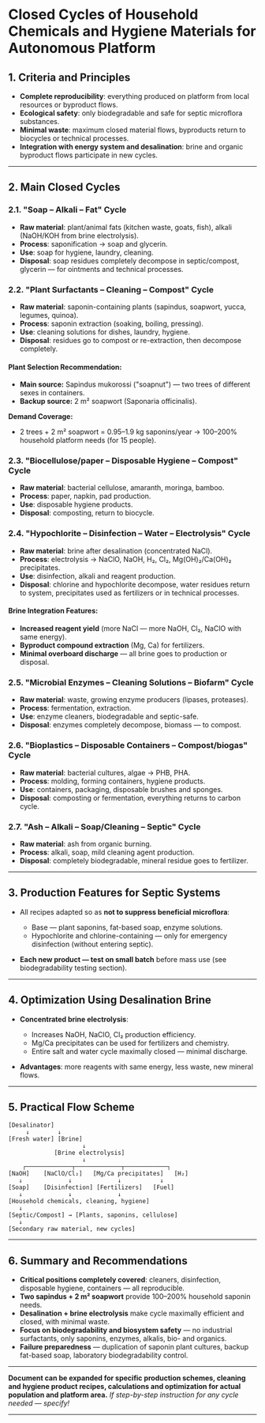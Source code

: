 # Closed Cycles of Household Chemicals and Hygiene Materials for Autonomous Platform

## 1. **Criteria and Principles**

* **Complete reproducibility**: everything produced on platform from local resources or byproduct flows.
* **Ecological safety**: only biodegradable and safe for septic microflora substances.
* **Minimal waste**: maximum closed material flows, byproducts return to biocycles or technical processes.
* **Integration with energy system and desalination**: brine and organic byproduct flows participate in new cycles.

---

## 2. **Main Closed Cycles**

### 2.1. **"Soap – Alkali – Fat" Cycle**

* **Raw material**: plant/animal fats (kitchen waste, goats, fish), alkali (NaOH/KOH from brine electrolysis).
* **Process**: saponification → soap and glycerin.
* **Use**: soap for hygiene, laundry, cleaning.
* **Disposal**: soap residues completely decompose in septic/compost, glycerin — for ointments and technical processes.

### 2.2. **"Plant Surfactants – Cleaning – Compost" Cycle**

* **Raw material**: saponin-containing plants (sapindus, soapwort, yucca, legumes, quinoa).
* **Process**: saponin extraction (soaking, boiling, pressing).
* **Use**: cleaning solutions for dishes, laundry, hygiene.
* **Disposal**: residues go to compost or re-extraction, then decompose completely.

#### **Plant Selection Recommendation:**

* **Main source:** Sapindus mukorossi ("soapnut") — two trees of different sexes in containers.
* **Backup source:** 2 m² soapwort (Saponaria officinalis).

**Demand Coverage:**

* 2 trees + 2 m² soapwort = 0.95–1.9 kg saponins/year → 100–200% household platform needs (for 15 people).

### 2.3. **"Biocellulose/paper – Disposable Hygiene – Compost" Cycle**

* **Raw material**: bacterial cellulose, amaranth, moringa, bamboo.
* **Process**: paper, napkin, pad production.
* **Use**: disposable hygiene products.
* **Disposal**: composting, return to biocycle.

### 2.4. **"Hypochlorite – Disinfection – Water – Electrolysis" Cycle**

* **Raw material**: brine after desalination (concentrated NaCl).
* **Process**: electrolysis → NaClO, NaOH, H₂, Cl₂, Mg(OH)₂/Ca(OH)₂ precipitates.
* **Use**: disinfection, alkali and reagent production.
* **Disposal**: chlorine and hypochlorite decompose, water residues return to system, precipitates used as fertilizers or in technical processes.

#### **Brine Integration Features:**

* **Increased reagent yield** (more NaCl — more NaOH, Cl₂, NaClO with same energy).
* **Byproduct compound extraction** (Mg, Ca) for fertilizers.
* **Minimal overboard discharge** — all brine goes to production or disposal.

### 2.5. **"Microbial Enzymes – Cleaning Solutions – Biofarm" Cycle**

* **Raw material**: waste, growing enzyme producers (lipases, proteases).
* **Process**: fermentation, extraction.
* **Use**: enzyme cleaners, biodegradable and septic-safe.
* **Disposal**: enzymes completely decompose, biomass — to compost.

### 2.6. **"Bioplastics – Disposable Containers – Compost/biogas" Cycle**

* **Raw material**: bacterial cultures, algae → PHB, PHA.
* **Process**: molding, forming containers, hygiene products.
* **Use**: containers, packaging, disposable brushes and sponges.
* **Disposal**: composting or fermentation, everything returns to carbon cycle.

### 2.7. **"Ash – Alkali – Soap/Cleaning – Septic" Cycle**

* **Raw material**: ash from organic burning.
* **Process**: alkali, soap, mild cleaning agent production.
* **Disposal**: completely biodegradable, mineral residue goes to fertilizer.

---

## 3. **Production Features for Septic Systems**

* All recipes adapted so as **not to suppress beneficial microflora**:

  * Base — plant saponins, fat-based soap, enzyme solutions.
  * Hypochlorite and chlorine-containing — only for emergency disinfection (without entering septic).
* **Each new product — test on small batch** before mass use (see biodegradability testing section).

---

## 4. **Optimization Using Desalination Brine**

* **Concentrated brine electrolysis**:

  * Increases NaOH, NaClO, Cl₂ production efficiency.
  * Mg/Ca precipitates can be used for fertilizers and chemistry.
  * Entire salt and water cycle maximally closed — minimal discharge.
* **Advantages**: more reagents with same energy, less waste, new mineral flows.

---

## 5. **Practical Flow Scheme**

```
[Desalinator]
     ↓        ↓
[Fresh water] [Brine] 
                     ↓
             [Brine electrolysis]
                     ↓
    ┌─────────────┬─────────────┬────────────┐
[NaOH]    [NaClO/Cl₂]   [Mg/Ca precipitates]   [H₂]
   ↓             ↓             ↓           ↓
[Soap]    [Disinfection] [Fertilizers]   [Fuel]
   ↓             ↓             ↓
[Household chemicals, cleaning, hygiene]
   ↓
[Septic/Compost] → [Plants, saponins, cellulose]
   ↓
[Secondary raw material, new cycles]
```

---

## 6. **Summary and Recommendations**

* **Critical positions completely covered**: cleaners, disinfection, disposable hygiene, containers — all reproducible.
* **Two sapindus + 2 m² soapwort** provide 100–200% household saponin needs.
* **Desalination + brine electrolysis** make cycle maximally efficient and closed, with minimal waste.
* **Focus on biodegradability and biosystem safety** — no industrial surfactants, only saponins, enzymes, alkalis, bio- and organics.
* **Failure preparedness** — duplication of saponin plant cultures, backup fat-based soap, laboratory biodegradability control.

---

**Document can be expanded for specific production schemes, cleaning and hygiene product recipes, calculations and optimization for actual population and platform area.**
*If step-by-step instruction for any cycle needed — specify!*

---
